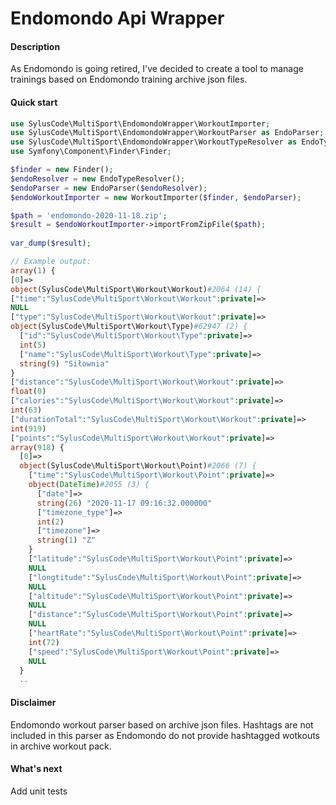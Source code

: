# Endomondo Api Wrapper

#### Description
As Endomondo is going retired, I've decided to create a tool to manage trainings based on Endomondo training archive json files.

#### Quick start
```php
use SylusCode\MultiSport\EndomondoWrapper\WorkoutImporter;
use SylusCode\MultiSport\EndomondoWrapper\WorkoutParser as EndoParser;
use SylusCode\MultiSport\EndomondoWrapper\WorkoutTypeResolver as EndoTypeResolver;
use Symfony\Component\Finder\Finder;

$finder = new Finder();
$endoResolver = new EndoTypeResolver();
$endoParser = new EndoParser($endoResolver);
$endoWorkoutImporter = new WorkoutImporter($finder, $endoParser);

$path = 'endomondo-2020-11-18.zip';
$result = $endoWorkoutImporter->importFromZipFile($path);
  
var_dump($result);

// Example output:
array(1) {
[0]=>
object(SylusCode\MultiSport\Workout\Workout)#2064 (14) {
["time":"SylusCode\MultiSport\Workout\Workout":private]=>
NULL
["type":"SylusCode\MultiSport\Workout\Workout":private]=>
object(SylusCode\MultiSport\Workout\Type)#62947 (2) {
  ["id":"SylusCode\MultiSport\Workout\Type":private]=>
  int(5)
  ["name":"SylusCode\MultiSport\Workout\Type":private]=>
  string(9) "Siłownia"
}
["distance":"SylusCode\MultiSport\Workout\Workout":private]=>
float(0)
["calories":"SylusCode\MultiSport\Workout\Workout":private]=>
int(63)
["durationTotal":"SylusCode\MultiSport\Workout\Workout":private]=>
int(919)
["points":"SylusCode\MultiSport\Workout\Workout":private]=>
array(918) {
  [0]=>
  object(SylusCode\MultiSport\Workout\Point)#2066 (7) {
    ["time":"SylusCode\MultiSport\Workout\Point":private]=>
    object(DateTime)#2055 (3) {
      ["date"]=>
      string(26) "2020-11-17 09:16:32.000000"
      ["timezone_type"]=>
      int(2)
      ["timezone"]=>
      string(1) "Z"
    }
    ["latitude":"SylusCode\MultiSport\Workout\Point":private]=>
    NULL
    ["longtitude":"SylusCode\MultiSport\Workout\Point":private]=>
    NULL
    ["altitude":"SylusCode\MultiSport\Workout\Point":private]=>
    NULL
    ["distance":"SylusCode\MultiSport\Workout\Point":private]=>
    NULL
    ["heartRate":"SylusCode\MultiSport\Workout\Point":private]=>
    int(72)
    ["speed":"SylusCode\MultiSport\Workout\Point":private]=>
    NULL
  }
  ..
```
#### Disclaimer 
Endomondo workout parser based on archive json files. Hashtags are not included in this parser as Endomondo do not provide hashtagged wotkouts in archive workout pack.

#### What's next
Add unit tests
